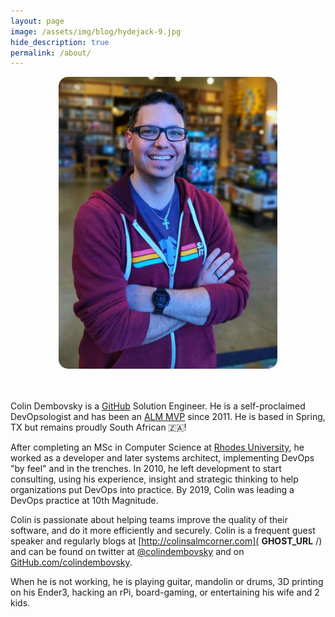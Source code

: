 ```yaml
---
layout: page
image: /assets/img/blog/hydejack-9.jpg
hide_description: true
permalink: /about/
---
```

<div style="text-align: center">
    <img src="/assets/images/2020/4/23177_profile_mox.jpg" alt loading="lazy" width="350" style="border-radius: 15px;">
</div>

<br/><br/>
Colin Dembovsky is a [GitHub](https://github.com) Solution Engineer. He is a self-proclaimed DevOpsologist and has been an [ALM MVP](https://mvp.microsoft.com/en-us/mvp/Colin%20Dembovsky-4034924) since 2011. He is based in Spring, TX but remains proudly South African 🇿🇦! 

After completing an MSc in Computer Science at [Rhodes University](http://www.ru.ac.za/), he worked as a developer and later systems architect, implementing DevOps "by feel" and in the trenches. In 2010, he left development to start consulting, using his experience, insight and strategic thinking to help organizations put DevOps into practice. By 2019, Colin was leading a DevOps practice at 10th Magnitude.

Colin is passionate about helping teams improve the quality of their software, and do it more efficiently and securely. Colin is a frequent guest speaker and regularly blogs at [http://colinsalmcorner.com]( __GHOST_URL__ /) and can be found on twitter at [@colindembovsky](https://twitter.com/colindembovsky) and on [GitHub.com/colindembovsky](https://github.com/colindembovsky).

When he is not working, he is playing guitar, mandolin or drums, 3D printing on his Ender3, hacking an rPi, board-gaming, or entertaining his wife and 2 kids.
